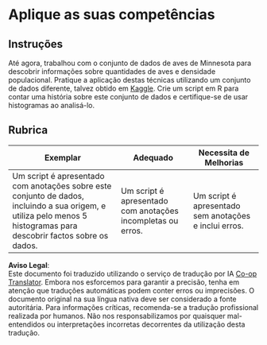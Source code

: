 <!--
CO_OP_TRANSLATOR_METADATA:
{
  "original_hash": "a233d542512136c4dd29aad38ca0175f",
  "translation_date": "2025-08-24T01:11:10+00:00",
  "source_file": "3-Data-Visualization/R/10-visualization-distributions/assignment.md",
  "language_code": "pt"
}
-->
# Aplique as suas competências

## Instruções

Até agora, trabalhou com o conjunto de dados de aves de Minnesota para descobrir informações sobre quantidades de aves e densidade populacional. Pratique a aplicação destas técnicas utilizando um conjunto de dados diferente, talvez obtido em [Kaggle](https://www.kaggle.com/). Crie um script em R para contar uma história sobre este conjunto de dados e certifique-se de usar histogramas ao analisá-lo.

## Rubrica

Exemplar | Adequado | Necessita de Melhorias
--- | --- | -- |
Um script é apresentado com anotações sobre este conjunto de dados, incluindo a sua origem, e utiliza pelo menos 5 histogramas para descobrir factos sobre os dados. | Um script é apresentado com anotações incompletas ou erros. | Um script é apresentado sem anotações e inclui erros.

**Aviso Legal**:  
Este documento foi traduzido utilizando o serviço de tradução por IA [Co-op Translator](https://github.com/Azure/co-op-translator). Embora nos esforcemos para garantir a precisão, tenha em atenção que traduções automáticas podem conter erros ou imprecisões. O documento original na sua língua nativa deve ser considerado a fonte autoritária. Para informações críticas, recomenda-se a tradução profissional realizada por humanos. Não nos responsabilizamos por quaisquer mal-entendidos ou interpretações incorretas decorrentes da utilização desta tradução.